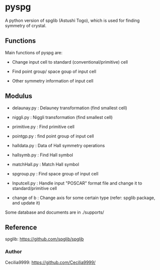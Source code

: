 # pyspg

A python version of spglib (Astushi Togo), which is used for finding symmetry of crystal.  



## Functions

Main functions of pyspg are: 

- Change input cell to standard (conventional/primitive) cell

- Find point group/ space goup of input cell

- Other symmetry information of input cell



## Modulus

- delaunay.py 	:  Delauney transformation (find smallest cell)

- niggli.py		:  Niggli transformation (find smallest cell)

- primitive.py	:  Find primitive cell

- pointgp.py	:  find point group of input cell

- halldata.py 	:  Data of Hall symmetry operations

- hallsymb.py 	:  Find Hall symbol

- matchHall.py	:  Match Hall symbol

- spgroup.py	:  Find space group of input cell

- Inputcell.py	:  Handle input "POSCAR" format file and change it to standard/primitive cell

- change of b	:  Change axis for some certain type (refer: spglib package, and update it)

Some database and documents are in ./supports/



## Reference

spglib: https://github.com/spglib/spglib



### Author

Cecilia9999:  https://github.com/Cecilia9999/

